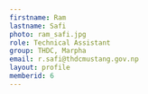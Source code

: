 ```yaml
---
firstname: Ram 
lastname: Safi
photo: ram_safi.jpg
role: Technical Assistant
group: THDC, Marpha
email: r.safi@thdcmustang.gov.np
layout: profile
memberid: 6
---
```

